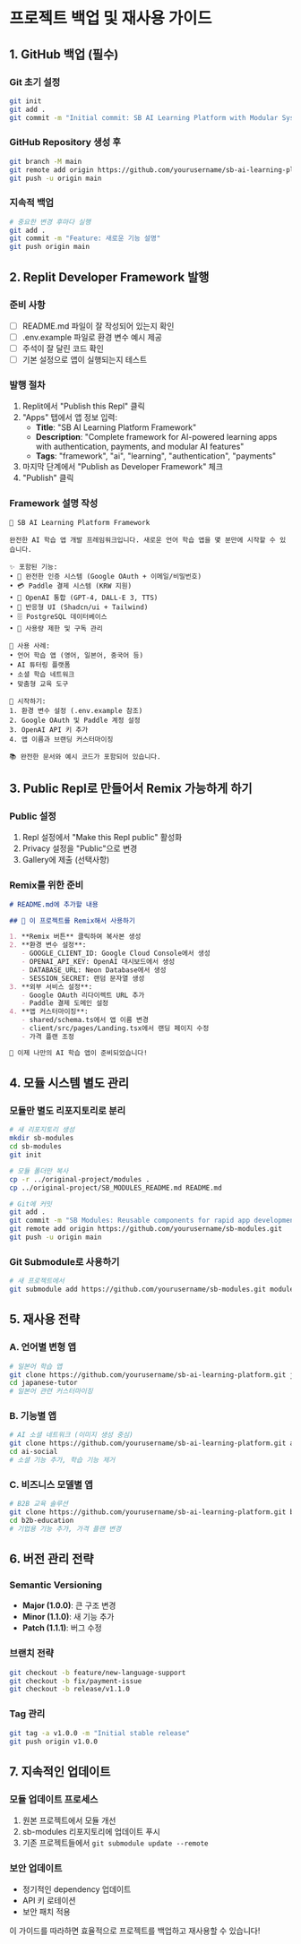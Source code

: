 # 프로젝트 백업 및 재사용 가이드

## 1. GitHub 백업 (필수)

### Git 초기 설정
```bash
git init
git add .
git commit -m "Initial commit: SB AI Learning Platform with Modular System"
```

### GitHub Repository 생성 후
```bash
git branch -M main
git remote add origin https://github.com/yourusername/sb-ai-learning-platform.git
git push -u origin main
```

### 지속적 백업
```bash
# 중요한 변경 후마다 실행
git add .
git commit -m "Feature: 새로운 기능 설명"
git push origin main
```

## 2. Replit Developer Framework 발행

### 준비 사항
- [ ] README.md 파일이 잘 작성되어 있는지 확인
- [ ] .env.example 파일로 환경 변수 예시 제공
- [ ] 주석이 잘 달린 코드 확인
- [ ] 기본 설정으로 앱이 실행되는지 테스트

### 발행 절차
1. Replit에서 "Publish this Repl" 클릭
2. "Apps" 탭에서 앱 정보 입력:
   - **Title**: "SB AI Learning Platform Framework"
   - **Description**: "Complete framework for AI-powered learning apps with authentication, payments, and modular AI features"
   - **Tags**: "framework", "ai", "learning", "authentication", "payments"
3. 마지막 단계에서 "Publish as Developer Framework" 체크
4. "Publish" 클릭

### Framework 설명 작성
```
🚀 SB AI Learning Platform Framework

완전한 AI 학습 앱 개발 프레임워크입니다. 새로운 언어 학습 앱을 몇 분만에 시작할 수 있습니다.

✨ 포함된 기능:
• 🔐 완전한 인증 시스템 (Google OAuth + 이메일/비밀번호)
• 💳 Paddle 결제 시스템 (KRW 지원)
• 🤖 OpenAI 통합 (GPT-4, DALL-E 3, TTS)
• 📱 반응형 UI (Shadcn/ui + Tailwind)
• 🗄️ PostgreSQL 데이터베이스
• 🎯 사용량 제한 및 구독 관리

🎯 사용 사례:
• 언어 학습 앱 (영어, 일본어, 중국어 등)
• AI 튜터링 플랫폼
• 소셜 학습 네트워크
• 맞춤형 교육 도구

🔧 시작하기:
1. 환경 변수 설정 (.env.example 참조)
2. Google OAuth 및 Paddle 계정 설정
3. OpenAI API 키 추가
4. 앱 이름과 브랜딩 커스터마이징

📚 완전한 문서와 예시 코드가 포함되어 있습니다.
```

## 3. Public Repl로 만들어서 Remix 가능하게 하기

### Public 설정
1. Repl 설정에서 "Make this Repl public" 활성화
2. Privacy 설정을 "Public"으로 변경
3. Gallery에 제출 (선택사항)

### Remix를 위한 준비
```markdown
# README.md에 추가할 내용

## 🔄 이 프로젝트를 Remix해서 사용하기

1. **Remix 버튼** 클릭하여 복사본 생성
2. **환경 변수 설정**:
   - GOOGLE_CLIENT_ID: Google Cloud Console에서 생성
   - OPENAI_API_KEY: OpenAI 대시보드에서 생성
   - DATABASE_URL: Neon Database에서 생성
   - SESSION_SECRET: 랜덤 문자열 생성
3. **외부 서비스 설정**:
   - Google OAuth 리다이렉트 URL 추가
   - Paddle 결제 도메인 설정
4. **앱 커스터마이징**:
   - shared/schema.ts에서 앱 이름 변경
   - client/src/pages/Landing.tsx에서 랜딩 페이지 수정
   - 가격 플랜 조정

🚀 이제 나만의 AI 학습 앱이 준비되었습니다!
```

## 4. 모듈 시스템 별도 관리

### 모듈만 별도 리포지토리로 분리
```bash
# 새 리포지토리 생성
mkdir sb-modules
cd sb-modules
git init

# 모듈 폴더만 복사
cp -r ../original-project/modules .
cp ../original-project/SB_MODULES_README.md README.md

# Git에 커밋
git add .
git commit -m "SB Modules: Reusable components for rapid app development"
git remote add origin https://github.com/yourusername/sb-modules.git
git push -u origin main
```

### Git Submodule로 사용하기
```bash
# 새 프로젝트에서
git submodule add https://github.com/yourusername/sb-modules.git modules
```

## 5. 재사용 전략

### A. 언어별 변형 앱
```bash
# 일본어 학습 앱
git clone https://github.com/yourusername/sb-ai-learning-platform.git japanese-tutor
cd japanese-tutor
# 일본어 관련 커스터마이징
```

### B. 기능별 앱
```bash
# AI 소셜 네트워크 (이미지 생성 중심)
git clone https://github.com/yourusername/sb-ai-learning-platform.git ai-social
cd ai-social
# 소셜 기능 추가, 학습 기능 제거
```

### C. 비즈니스 모델별 앱
```bash
# B2B 교육 솔루션
git clone https://github.com/yourusername/sb-ai-learning-platform.git b2b-education
cd b2b-education
# 기업용 기능 추가, 가격 플랜 변경
```

## 6. 버전 관리 전략

### Semantic Versioning
- **Major (1.0.0)**: 큰 구조 변경
- **Minor (1.1.0)**: 새 기능 추가  
- **Patch (1.1.1)**: 버그 수정

### 브랜치 전략
```bash
git checkout -b feature/new-language-support
git checkout -b fix/payment-issue
git checkout -b release/v1.1.0
```

### Tag 관리
```bash
git tag -a v1.0.0 -m "Initial stable release"
git push origin v1.0.0
```

## 7. 지속적인 업데이트

### 모듈 업데이트 프로세스
1. 원본 프로젝트에서 모듈 개선
2. sb-modules 리포지토리에 업데이트 푸시
3. 기존 프로젝트들에서 `git submodule update --remote`

### 보안 업데이트
- 정기적인 dependency 업데이트
- API 키 로테이션
- 보안 패치 적용

이 가이드를 따라하면 효율적으로 프로젝트를 백업하고 재사용할 수 있습니다!